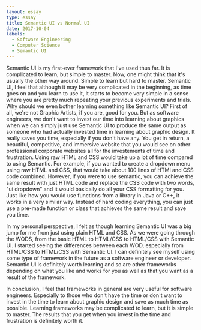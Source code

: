 ```yaml
---
layout: essay
type: essay
title: Semantic UI vs Normal UI
date: 2017-10-04
labels:
  - Software Engineering
  - Computer Science
  - Semantic UI
---
```


Semantic UI is my first-ever framework that I've used thus far. It is complicated to learn, but simple to master. Now, one
might think that it's usually the other way around. Simple to learn but hard to master. Semantic UI, I feel that although
it may be very complicated in the beginning, as time goes on and you learn to use it, it starts to become very simple in a 
sense where you are pretty much repeating your previous experiments and trials. Why should we even bother learning something
like Semantic UI? First of all, we're not Graphic Artists, if you are, good for you. But as software engineers, we don't want
to invest our time into learning about graphics when we can simply just use Semantic UI to produce the same output as someone
who had actually invested time in learning about graphic design. It really saves you time, especially if you don't have any. 
You get in return, a beautiful, competitive, and immersive website that you would see on other professional corporate websites
all for the investements of time and frustration. Using raw HTML and CSS would take up a lot of time compared to using Semantic.
For example, if you wanted to create a dropdown menu using raw HTML and CSS, that would take about 100 lines of HTMl and CSS code
combined. However, if you were to use semantic, you can achieve the same result with just HTML code and replace the CSS code with
two words, "ui dropdown" and it would basically do all your CSS formatting for you. Just like how you would use functions from a
library in Java or C++, it works in a very similar way. Instead of hard coding everything, you can just use a pre-made function
or class that achieves the same result and save you time.

In my personal perspective, I felt as though learning Semantic UI was a big jump for me from just using plain HTML and CSS. As
we were going through the WODS, from the basic HTML to HTML/CSS to HTML/CSS with Semantic UI. I started seeing the differences
between each WOD, especially from HTML/CSS to HTML/CSS with Semantic UI. I can definitely see myself using some type of 
framework in the future as a software engineer or developer. Semantic UI is definitely worth learning and so are other frameworks
depending on what you like and works for you as well as that you want as a result of the framework. 

In conclusion, I feel that frameworks in general are very useful for software engineers. Especially to those who don't have the 
time or don't want to invest in the time to learn about graphic design and save as much time as possible. Learning frameworks
may be complicated to learn, but it is simple to master. The results that you get when you invest in the time and frustration
is definitely worth it. 
